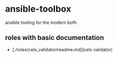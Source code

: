# ansible-toolbox
ansible tooling for the modern bofh

## roles with basic documentation
* [./roles/celo_validator/readme.md](celo validator)

